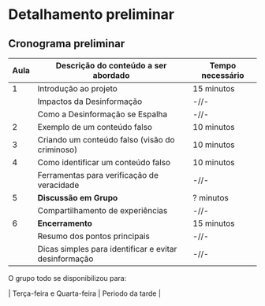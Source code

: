 # Detalhamento preliminar


## Cronograma preliminar

|Aula   | Descrição do conteúdo a ser abordado  | Tempo necessário |
|------|-----------------------------------------|----|
|1| Introdução ao projeto | 15 minutos | 
| | Impactos da Desinformação   | -//- |
| | Como a Desinformação se Espalha   | -//- |
|2| Exemplo de um conteúdo falso   | 10 minutos |
|3| Criando um conteúdo falso (visão do criminoso)   | 10 minutos |
|4| Como identificar um conteúdo falso   | 10 minutos |
| | Ferramentas para verificação de veracidade   | -//- |
|5| **Discussão em Grupo**   | ? minutos |
| | Compartilhamento de experiências   | -//- |
|6| **Encerramento**   | 15 minutos |
| | Resumo dos pontos principais   | -//- |
| | Dicas simples para identificar e evitar desinformação   | -//- |

O grupo todo se disponibilizou para:

| Terça-feira e Quarta-feira | Periodo da tarde |
